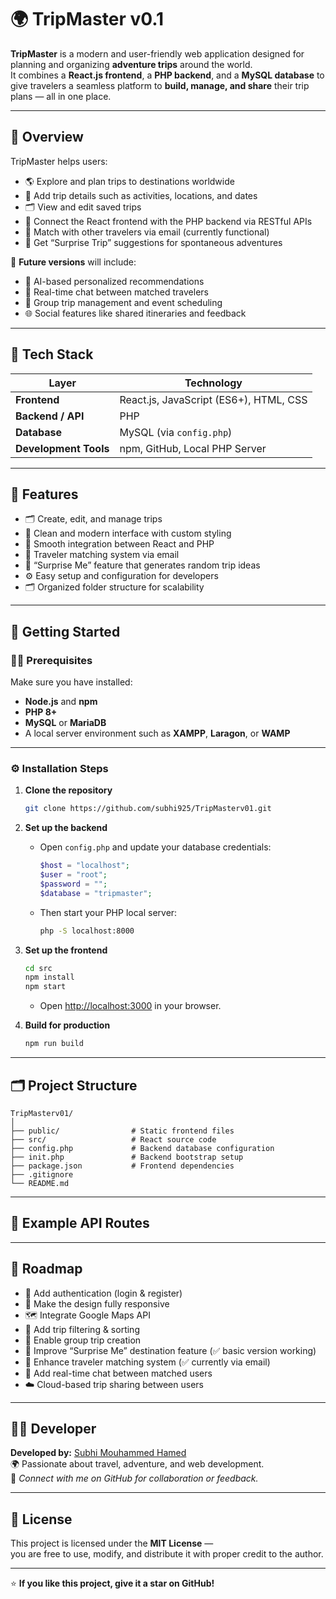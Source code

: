 # 🌍 TripMaster v0.1

**TripMaster** is a modern and user-friendly web application designed for planning and organizing **adventure trips** around the world.  
It combines a **React.js frontend**, a **PHP backend**, and a **MySQL database** to give travelers a seamless platform to **build, manage, and share** their trip plans — all in one place.

---

## 🧠 Overview

TripMaster helps users:
- 🌎 Explore and plan trips to destinations worldwide  
- 📝 Add trip details such as activities, locations, and dates  
- 🗂️ View and edit saved trips  
- 🔗 Connect the React frontend with the PHP backend via RESTful APIs  
- 💌 Match with other travelers via email (currently functional)  
- 🎁 Get “Surprise Trip” suggestions for spontaneous adventures  

🚀 **Future versions** will include:  
- 🤖 AI-based personalized recommendations  
- 💬 Real-time chat between matched travelers  
- 👥 Group trip management and event scheduling  
- 🌐 Social features like shared itineraries and feedback

---

## 🧰 Tech Stack

| Layer | Technology |
|-------|-------------|
| **Frontend** | React.js, JavaScript (ES6+), HTML, CSS |
| **Backend / API** | PHP |
| **Database** | MySQL (via `config.php`) |
| **Development Tools** | npm, GitHub, Local PHP Server |

---

## 🚀 Features

- 🗂️ Create, edit, and manage trips  
- 🎨 Clean and modern interface with custom styling  
- 🔗 Smooth integration between React and PHP  
- 💌 Traveler matching system via email  
- 🎁 “Surprise Me” feature that generates random trip ideas  
- ⚙️ Easy setup and configuration for developers  
- 🗂️ Organized folder structure for scalability  

---

## 🔧 Getting Started

### 🧑‍💻 Prerequisites

Make sure you have installed:
- **Node.js** and **npm**  
- **PHP 8+**  
- **MySQL** or **MariaDB**  
- A local server environment such as **XAMPP**, **Laragon**, or **WAMP**

---

### ⚙️ Installation Steps

1. **Clone the repository**
   ```bash
   git clone https://github.com/subhi925/TripMasterv01.git

2. **Set up the backend**
   - Open `config.php` and update your database credentials:
     ```php
     $host = "localhost";
     $user = "root";
     $password = "";
     $database = "tripmaster";
     ```
   - Then start your PHP local server:
     ```bash
     php -S localhost:8000
     ```

3. **Set up the frontend**
   ```bash
   cd src
   npm install
   npm start
   ```
   - Open [http://localhost:3000](http://localhost:3000) in your browser.

4. **Build for production**
   ```bash
   npm run build
   ```

---

## 🗂️ Project Structure

```
TripMasterv01/
│
├── public/                # Static frontend files
├── src/                   # React source code
├── config.php             # Backend database configuration
├── init.php               # Backend bootstrap setup
├── package.json           # Frontend dependencies
├── .gitignore
└── README.md
```

---

## 🔗 Example API Routes


---

## 🧩 Roadmap

- 🔐 Add authentication (login & register)  
- 📱 Make the design fully responsive  
- 🗺️ Integrate Google Maps API  
- 🧮 Add trip filtering & sorting  
- 👫 Enable group trip creation  
- 🎁 Improve “Surprise Me” destination feature (✅ basic version working)  
- 💌 Enhance traveler matching system (✅ currently via email)  
- 💬 Add real-time chat between matched users  
- ☁️ Cloud-based trip sharing between users  

---

## 👨‍💻 Developer

**Developed by:** [Subhi Mouhammed Hamed](https://github.com/subhi925)  
🌍 Passionate about travel, adventure, and web development.  
📧 *Connect with me on GitHub for collaboration or feedback.*

---

## 📄 License

This project is licensed under the **MIT License** —  
you are free to use, modify, and distribute it with proper credit to the author.

---

⭐ **If you like this project, give it a star on GitHub!**
